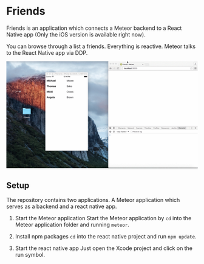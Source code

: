 # Friends
Friends is an application which connects a Meteor backend to a React Native app
(Only the iOS version is available right now).

You can browse through a list a friends. Everything is reactive. Meteor talks
to the React Native app via DDP.

![Friends screenshot](screenshot-1.gif)

## Setup
The repository contains two applications. A Meteor application which serves
as a backend and a react native app.

1. Start the Meteor application
Start the Meteor application by `cd` into the Meteor application folder and
running `meteor`.

2. Install npm packages
`cd` into the react native project and run `npm update`.

3. Start the react native app
Just open the Xcode project and click on the run symbol.
